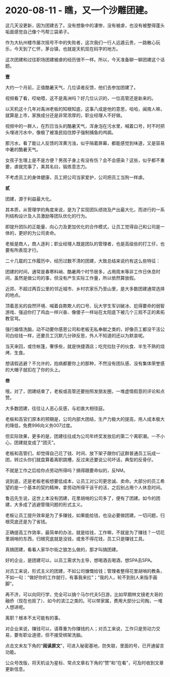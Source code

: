 # 2020-08-11 - 瞧，又一个沙雕团建。

这几天没更新，因为团建去了。没有想象中的凄惨，没有被虐，也没有被整得蓬头垢面感觉自己像个丐帮三袋弟子。

作为大杭州楼市屡次摇号不中的失败者，这次我们一行人远遁云贵，一路散心玩乐，今天到了仁怀，茅台镇，也就是天机现在码字的地方。

这次团建和过往职场团建被虐的经历很不一样。所以，今天准备聊一聊团建这个话题。

**壹**

大约一个月前，正值酷暑天气，几位读者反馈，他们去参加团建了。

视频看了看，哎呦喂，这不是禹洲吗？好几位认识的，一位高管还是新来的。

以天机这十几年对禹洲老板的知根知底，这事八成是他的意思，哈哈，闽南人嘛，就算是上市，家族成分还是非常浓厚的，职业经理人不好做。

视频中的一群人，在烈日当头的酷暑天气，浑身泡在污水里，喊着口号，时不时把头埋进污水中，像极了被渔民掐住脖子强制捕鱼的鸬鹚。

那污水，看了能让人反馈的浑黄污浊，似乎隔着屏幕，都能感觉到味道，又是容易中暑的酷暑天气。

女孩子生理上是不是方便？男孩子身上有没有伤？会不会感染？这些，似乎都不重要，虐就完事了，美其名曰，锻炼意志力。

不考虑员工的身体健康，员工把公司当家爱护，公司把员工当狗一样虐。

**贰**

团建，源于利益最大化。

其本质，从管理学的角度来说，是为了实现团队绩效及产出最大化，而进行的一系列结构设计及人员激励等团队优化的行为。

即提升团队的正能量、向心力及更加优化的合作模式，让员工觉得自己和公司是一体的，更好的为公司卖命。

老板是商人，商人逐利；职业经理人既是团队的管理者，也是高级些的打工仔，也要有所表现才行。

二十几载的工作履历中，经历过数不清的团建，大致总结来说约有这么些特征：

团建的时间，通常是春寒料峭、酷暑两个时节居多，占用周末等非工作日休息时间，虽然是做公司的事，但没有产生实际工作量，所以依然算放假。

近郊、不超过两百公里的邻近城市、乡村农家乐乃至山里，是大多数团建通常选择的地点。

顶着恶劣的自然环境、喊着自欺欺人的口号、玩大学生军训破冰、尬得要命的弱智游戏、强迫你打了鸡血一样兴奋、像傻子一样站在太阳底下被几个三观不正的素拓教官骂。

强行煽情洗脑，动不动要你感恩公司和老板无私奉献之类的，好像员工都没干活公司白给钱一样，还要员工沉默几分钟反思，外人不知道的还以为默哀呢。

当天来回，或住帐篷，奢侈些，就是快捷酒店；吃完拉肚子的伙食、半生不熟的烧烤、生食。

想请假逃避？不允许的，抱病都要你上的那种，不然没有团队感、没有集体荣誉感的大帽子就扣在了你的头上。

**叁**

哦，对了，团建结束了，老板或高管还要拍照发朋友圈，一堆虚情假意的评论和点赞。

大多数团建，往往让人恶心反感，与初衷大相径庭。

老板和高官们原本的预期是，公司内部大团结，生产力极大的提高，用人成本极大的降低，免费996向义务007过度。

但实际效果，更多的是，团建往往成为公司年终奖发放后的第二个离职潮。一不小心，团建就变成了“团灭”。

老板和高管们，却觉得自己花了钱、时间、放下架子跟你们这群普通员工玩成一团，转过头你们就盘算着离职跳槽，反过来还要说公司坏话，典型的反骨仔。

不就是工作之后给你点劳动所得吗？搞得跟要命似的，反NM。

说到底，还是老板老板想要低成本，让员工对公司更忠诚、卖命。大部分的员工希望的是一个基本的契约精神，拿劳动所得干该干的活，之后别占用个人休息时间。

鲁迅先生说，这世上本没有团建，花里胡哨的公司多了，便有了团建。如今的团建，大多成了逃避管理问题的形式主义。

老板让员工提升效率是为了多赚钱，如果能给钱，也没必要做团建。一切问题，归根究底还是为了省钱。

正确提高工作效率，最简单的办法，就是给钱，工作嘛，不就是为了赚钱？一切花里胡哨的东西，归根究底就是没钱，或舍不得花钱，员工只是赚钱工具。

真搞团建，看看人家华尔街之狼怎么做的，那才叫搞团建。

好的企业，是团建可以，以员工需求为主导，想喝酒去喝酒，想SPA去SPA。

对员工来说，形式主义的团建，不如公司慷慨给钱；管理者整得花里胡哨的教条，不如一句：“做好你的工作就行，有事我来扛”；“我的人，轮不到别人来指手画脚”。

再不济，可以向同行学，完全可以搞个马尔代夫5日游，比如早期林文镜老大哥的融侨（现在也抠了）、如今的滨江之类的。可以带家属，费用大部分公司掏，一堆人想进呢。

离职？根本不太可能有的事。

对企业来说，赚钱可以，请尊重为你赚钱的人；对员工来说，工作只是劳动力交易，要有职业道德，但不接受绑架洗脑。

点击文末左下角的“**阅读原文**”，可进入秘密基地，防失联，里面的号，已开通留言功能。

公众号改版，将天机设为星标、常点文章右下角的“赞”和“在看”，可及时收到文章更新信息。

